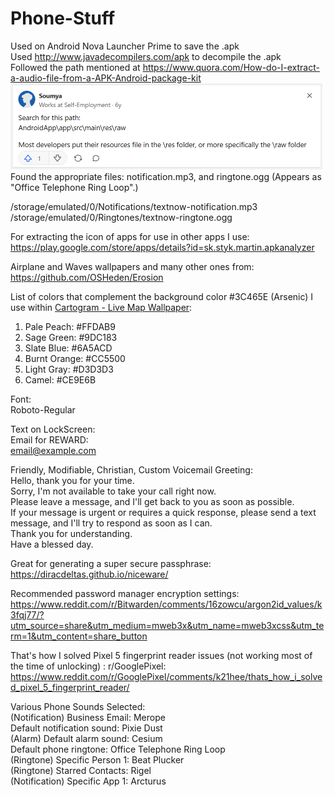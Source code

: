 # Phone-Stuff
Used on Android Nova Launcher Prime to save the .apk
\
Used http://www.javadecompilers.com/apk to decompile the .apk
\
Followed the path mentioned at https://www.quora.com/How-do-I-extract-a-audio-file-from-a-APK-Android-package-kit
\
<img width="499" alt="Answer" src="./Answer.png">
\
Found the appropriate files: notification.mp3, and ringtone.ogg (Appears as "Office Telephone Ring Loop".)

/storage/emulated/0/Notifications/textnow-notification.mp3
\
/storage/emulated/0/Ringtones/textnow-ringtone.ogg

For extracting the icon of apps for use in other apps I use:
\
https://play.google.com/store/apps/details?id=sk.styk.martin.apkanalyzer

Airplane and Waves wallpapers and many other ones from:
\
https://github.com/OSHeden/Erosion

List of colors that complement the background color #3C465E (Arsenic) I use within [Cartogram - Live Map Wallpaper](https://play.google.com/store/apps/details?id=com.round_tower.app.android.wallpaper.cartogram):

1. Pale Peach: #FFDAB9
2. Sage Green: #9DC183
3. Slate Blue: #6A5ACD
4. Burnt Orange: #CC5500
5. Light Gray: #D3D3D3
6. Camel: #CE9E6B

Font:
\
Roboto-Regular

Text on LockScreen:
\
Email for REWARD:
\
email@example.com

Friendly, Modifiable, Christian, Custom Voicemail Greeting:
\
Hello, thank you for your time.
\
Sorry, I'm not available to take your call right now.
\
Please leave a message, and I'll get back to you as soon as possible.
\
If your message is urgent or requires a quick response, please send a text message, and I'll try to respond as soon as I can.
\
Thank you for understanding.
\
Have a blessed day.

Great for generating a super secure passphrase:
\
https://diracdeltas.github.io/niceware/

Recommended password manager encryption settings:
\
https://www.reddit.com/r/Bitwarden/comments/16zowcu/argon2id_values/k3fqj77/?utm_source=share&utm_medium=mweb3x&utm_name=mweb3xcss&utm_term=1&utm_content=share_button

That's how I solved Pixel 5 fingerprint reader issues (not working most of the time of unlocking) : r/GooglePixel:
\
https://www.reddit.com/r/GooglePixel/comments/k21hee/thats_how_i_solved_pixel_5_fingerprint_reader/

Various Phone Sounds Selected:
\
(Notification) Business Email: Merope
\
Default notification sound: Pixie Dust
\
(Alarm) Default alarm sound: Cesium
\
Default phone ringtone: Office Telephone Ring Loop
\
(Ringtone) Specific Person 1: Beat Plucker
\
(Ringtone) Starred Contacts: Rigel
\
(Notification) Specific App 1: Arcturus
